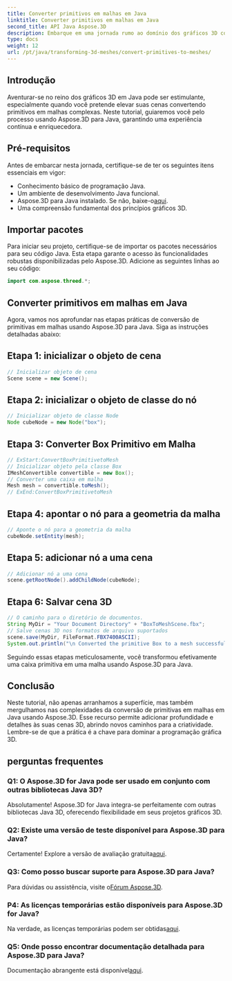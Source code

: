```yaml
---
title: Converter primitivos em malhas em Java
linktitle: Converter primitivos em malhas em Java
second_title: API Java Aspose.3D
description: Embarque em uma jornada rumo ao domínio dos gráficos 3D com Aspose.3D para Java - converta facilmente primitivos em malhas hipnotizantes. Eleve sua experiência de codificação agora!
type: docs
weight: 12
url: /pt/java/transforming-3d-meshes/convert-primitives-to-meshes/
---
```

## Introdução
Aventurar-se no reino dos gráficos 3D em Java pode ser estimulante, especialmente quando você pretende elevar suas cenas convertendo primitivos em malhas complexas. Neste tutorial, guiaremos você pelo processo usando Aspose.3D para Java, garantindo uma experiência contínua e enriquecedora.
## Pré-requisitos
Antes de embarcar nesta jornada, certifique-se de ter os seguintes itens essenciais em vigor:
- Conhecimento básico de programação Java.
- Um ambiente de desenvolvimento Java funcional.
-  Aspose.3D para Java instalado. Se não, baixe-o[aqui](https://releases.aspose.com/3d/java/).
- Uma compreensão fundamental dos princípios gráficos 3D.
## Importar pacotes
Para iniciar seu projeto, certifique-se de importar os pacotes necessários para seu código Java. Esta etapa garante o acesso às funcionalidades robustas disponibilizadas pelo Aspose.3D. Adicione as seguintes linhas ao seu código:
```java
import com.aspose.threed.*;
```
## Converter primitivos em malhas em Java
Agora, vamos nos aprofundar nas etapas práticas de conversão de primitivas em malhas usando Aspose.3D para Java. Siga as instruções detalhadas abaixo:
## Etapa 1: inicializar o objeto de cena
```java
// Inicializar objeto de cena
Scene scene = new Scene();
```
## Etapa 2: inicializar o objeto de classe do nó
```java
// Inicializar objeto de classe Node
Node cubeNode = new Node("box");
```
## Etapa 3: Converter Box Primitivo em Malha
```java
// ExStart:ConvertBoxPrimitivetoMesh
// Inicializar objeto pela classe Box
IMeshConvertible convertible = new Box();
// Converter uma caixa em malha
Mesh mesh = convertible.toMesh();
// ExEnd:ConvertBoxPrimitivetoMesh
```
## Etapa 4: apontar o nó para a geometria da malha
```java
// Aponte o nó para a geometria da malha
cubeNode.setEntity(mesh);
```
## Etapa 5: adicionar nó a uma cena
```java
// Adicionar nó a uma cena
scene.getRootNode().addChildNode(cubeNode);
```
## Etapa 6: Salvar cena 3D
```java
// O caminho para o diretório de documentos.
String MyDir = "Your Document Directory" + "BoxToMeshScene.fbx";
// Salve cenas 3D nos formatos de arquivo suportados
scene.save(MyDir, FileFormat.FBX7400ASCII);
System.out.println("\n Converted the primitive Box to a mesh successfully.\nFile saved at " + MyDir);
```
Seguindo essas etapas meticulosamente, você transformou efetivamente uma caixa primitiva em uma malha usando Aspose.3D para Java.
## Conclusão
Neste tutorial, não apenas arranhamos a superfície, mas também mergulhamos nas complexidades da conversão de primitivas em malhas em Java usando Aspose.3D. Esse recurso permite adicionar profundidade e detalhes às suas cenas 3D, abrindo novos caminhos para a criatividade. Lembre-se de que a prática é a chave para dominar a programação gráfica 3D.
## perguntas frequentes
### Q1: O Aspose.3D for Java pode ser usado em conjunto com outras bibliotecas Java 3D?
Absolutamente! Aspose.3D for Java integra-se perfeitamente com outras bibliotecas Java 3D, oferecendo flexibilidade em seus projetos gráficos 3D.
### Q2: Existe uma versão de teste disponível para Aspose.3D para Java?
 Certamente! Explore a versão de avaliação gratuita[aqui](https://releases.aspose.com/).
### Q3: Como posso buscar suporte para Aspose.3D para Java?
 Para dúvidas ou assistência, visite o[Fórum Aspose.3D](https://forum.aspose.com/c/3d/18).
### P4: As licenças temporárias estão disponíveis para Aspose.3D for Java?
 Na verdade, as licenças temporárias podem ser obtidas[aqui](https://purchase.aspose.com/temporary-license/).
### Q5: Onde posso encontrar documentação detalhada para Aspose.3D para Java?
 Documentação abrangente está disponível[aqui](https://reference.aspose.com/3d/java/).